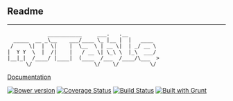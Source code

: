 Readme
------
------

```
             ___________     ___.   .__
  _____  __ _\__    ___/____ \_ |__ |  |   ____
 /     \|  |  \|    |  \__  \ | __ \|  | _/ __ \
|  Y Y  \  |  /|    |   / __ \| \_\ \  |_\  ___/
|__|_|  /____/ |____|  (____  /___  /____/\___  >
      \/                    \/    \/          \/
```

[Documentation](http://hackers.lookout.com/oraculum-muTable)

[![Bower version](https://badge.fury.io/bo/oraculum-mutable.svg)](http://badge.fury.io/bo/oraculum-mutable)
[![Coverage Status](https://img.shields.io/coveralls/lookout/oraculum-muTable.svg)](https://coveralls.io/r/lookout/oraculum-muTable)
[![Build Status](https://travis-ci.org/lookout/oraculum-muTable.svg?branch=master)](https://travis-ci.org/lookout/oraculum-muTable)
[![Built with Grunt](https://cdn.gruntjs.com/builtwith.png)](http://gruntjs.com/)
